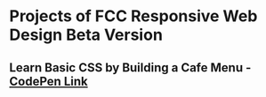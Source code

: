 # Projects of FCC Responsive Web Design Beta Version
## Learn Basic CSS by Building a Cafe Menu - [CodePen Link](https://codepen.io/S4ch1/full/gOGvEqy)
